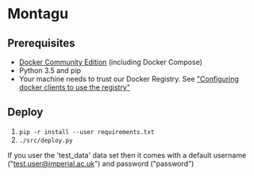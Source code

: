 # Montagu
## Prerequisites
* [Docker Community Edition](https://docs.docker.com/engine/installation/) 
  (including Docker Compose)
* Python 3.5 and pip
* Your machine needs to trust our Docker Registry. See 
  ["Configuring docker clients to use the registry"](https://github.com/vimc/montagu-ci#configuring-docker-clients-to-use-the-registry)

## Deploy
1. `pip -r install --user requirements.txt`
1. `./src/deploy.py`

If you user the 'test_data' data set then it comes with a default username 
("test.user@imperial.ac.uk") and password ("password")